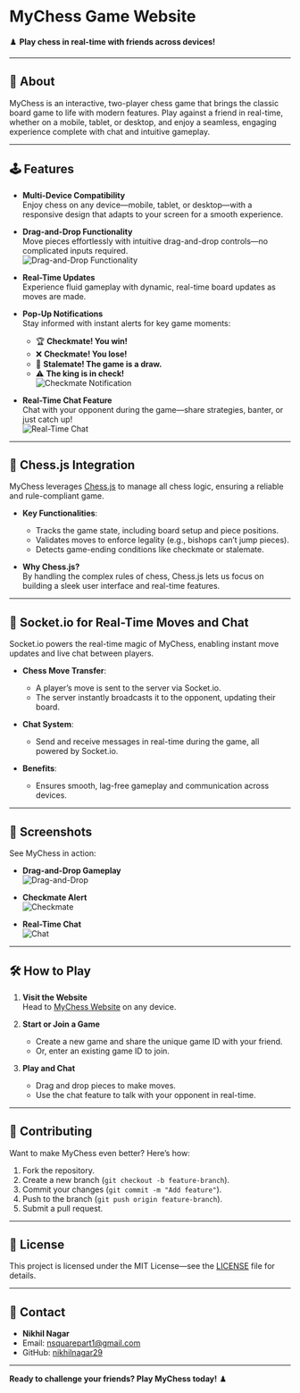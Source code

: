 # MyChess Game Website
♟️ **Play chess in real-time with friends across devices!**

---

## 🚀 **About**
MyChess is an interactive, two-player chess game that brings the classic board game to life with modern features. Play against a friend in real-time, whether on a mobile, tablet, or desktop, and enjoy a seamless, engaging experience complete with chat and intuitive gameplay.

---

## 🕹️ **Features**
- **Multi-Device Compatibility**  
  Enjoy chess on any device—mobile, tablet, or desktop—with a responsive design that adapts to your screen for a smooth experience.

- **Drag-and-Drop Functionality**  
  Move pieces effortlessly with intuitive drag-and-drop controls—no complicated inputs required.  
  ![Drag-and-Drop Functionality](https://nikhil-nagar.vercel.app/assets/1-CoE2o3Ic.jpeg)

- **Real-Time Updates**  
  Experience fluid gameplay with dynamic, real-time board updates as moves are made.

- **Pop-Up Notifications**  
  Stay informed with instant alerts for key game moments:  
  - 🏆 **Checkmate! You win!**  
  - ❌ **Checkmate! You lose!**  
  - 🤝 **Stalemate! The game is a draw.**  
  - ⚠️ **The king is in check!**  
  ![Checkmate Notification](https://nikhil-nagar.vercel.app/assets/2-Bc4sbdkj.jpeg)

- **Real-Time Chat Feature**  
  Chat with your opponent during the game—share strategies, banter, or just catch up!  
  ![Real-Time Chat](https://nikhil-nagar.vercel.app/assets/4-C1ZS7rlu.webp)

---

## 🧠 **Chess.js Integration**
MyChess leverages [Chess.js](https://github.com/jhlywa/chess.js) to manage all chess logic, ensuring a reliable and rule-compliant game.

- **Key Functionalities**:  
  - Tracks the game state, including board setup and piece positions.  
  - Validates moves to enforce legality (e.g., bishops can’t jump pieces).  
  - Detects game-ending conditions like checkmate or stalemate.  

- **Why Chess.js?**  
  By handling the complex rules of chess, Chess.js lets us focus on building a sleek user interface and real-time features.

---

## 🔌 **Socket.io for Real-Time Moves and Chat**
Socket.io powers the real-time magic of MyChess, enabling instant move updates and live chat between players.

- **Chess Move Transfer**:  
  - A player’s move is sent to the server via Socket.io.  
  - The server instantly broadcasts it to the opponent, updating their board.  

- **Chat System**:  
  - Send and receive messages in real-time during the game, all powered by Socket.io.  

- **Benefits**:  
  - Ensures smooth, lag-free gameplay and communication across devices.

---

## 📸 **Screenshots**
See MyChess in action:  

- **Drag-and-Drop Gameplay**  
  ![Drag-and-Drop](https://nikhil-nagar.vercel.app/assets/1-CoE2o3Ic.jpeg)  

- **Checkmate Alert**  
  ![Checkmate](https://nikhil-nagar.vercel.app/assets/2-Bc4sbdkj.jpeg)  

- **Real-Time Chat**  
  ![Chat](https://nikhil-nagar.vercel.app/assets/4-C1ZS7rlu.webp)  

---

## 🛠️ **How to Play**
1. **Visit the Website**  
   Head to [MyChess Website](https://yourwebsite.com) on any device.  

2. **Start or Join a Game**  
   - Create a new game and share the unique game ID with your friend.  
   - Or, enter an existing game ID to join.  

3. **Play and Chat**  
   - Drag and drop pieces to make moves.  
   - Use the chat feature to talk with your opponent in real-time.  

---

## 🤝 **Contributing**
Want to make MyChess even better? Here’s how:  
1. Fork the repository.  
2. Create a new branch (`git checkout -b feature-branch`).  
3. Commit your changes (`git commit -m "Add feature"`).  
4. Push to the branch (`git push origin feature-branch`).  
5. Submit a pull request.  

---

## 📄 **License**
This project is licensed under the MIT License—see the [LICENSE](LICENSE) file for details.

---

## 📧 **Contact**
- **Nikhil Nagar**  
- Email: nsquarepart1@gmail.com  
- GitHub: [nikhilnagar29](https://github.com/nikhilnagar29)  

---

**Ready to challenge your friends? Play MyChess today!** ♟️